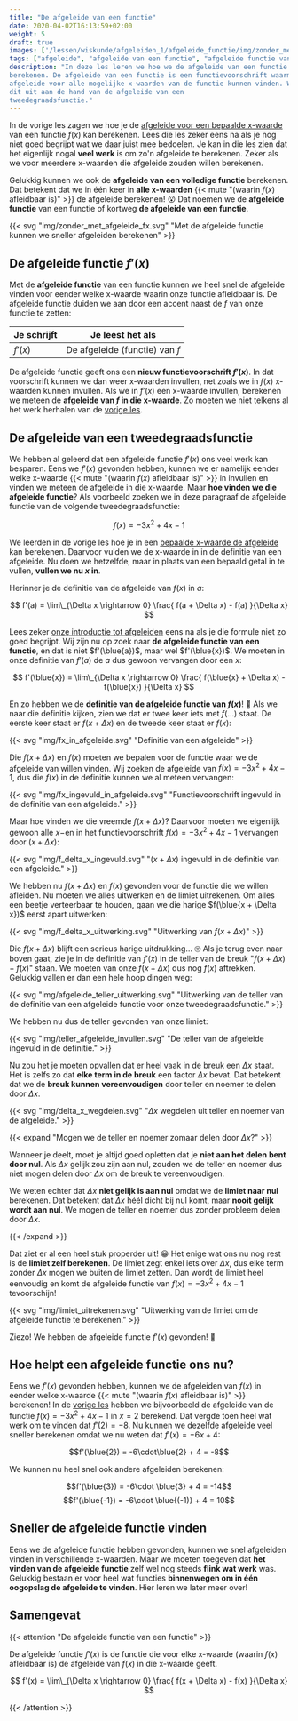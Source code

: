 ```yaml
---
title: "De afgeleide van een functie"
date: 2020-04-02T16:13:59+02:00
weight: 5
draft: true
images: ['/lessen/wiskunde/afgeleiden_1/afgeleide_functie/img/zonder_met_afgeleide_fx.png', '/lessen/wiskunde/afgeleiden_1/afgeleide_functie/img/fx_ingevuld_in_afgeleide.png', '/lessen/wiskunde/afgeleiden_1/afgeleide_functie/img/f_delta_x_ingevuld.png', '/lessen/wiskunde/afgeleiden_1/afgeleide_functie/img/f_delta_x_uitwerking.png', '/lessen/wiskunde/afgeleiden_1/afgeleide_functie/img/afgeleide_teller_uitwerking.png', '/lessen/wiskunde/afgeleiden_1/afgeleide_functie/img/teller_afgeleide_invullen.png', '/lessen/wiskunde/afgeleiden_1/afgeleide_functie/img/delta_x_wegdelen.png', '/lessen/wiskunde/afgeleiden_1/afgeleide_functie/img/limiet_uitrekenen.png']
tags: ["afgeleide", "afgeleide van een functie", "afgeleide functie van een functie", "afgeleide van een tweedegraadsfunctie" ]
description: "In deze les leren we hoe we de afgeleide van een functie kunnen
berekenen. De afgeleide van een functie is een functievoorschrift waarmee we de
afgeleide voor alle mogelijke x-waarden van de functie kunnen vinden. We leggen
dit uit aan de hand van de afgeleide van een
tweedegraadsfunctie."
---
```


In de vorige les zagen we hoe je de [afgeleide voor een bepaalde
x-waarde](../in_een_punt) van een functie $f(x)$ kan berekenen. Lees die les
zeker eens na als je nog niet goed begrijpt wat we daar juist mee bedoelen.  Je
kan in die les zien dat het eigenlijk nogal **veel werk** is om zo'n afgeleide
te berekenen. Zeker als we voor meerdere x-waarden die afgeleide zouden willen
berekenen.

Gelukkig kunnen we ook de **afgeleide van een volledige functie** berekenen.
Dat betekent dat we in één keer in **alle x-waarden**
{{< mute "(waarin $f(x)$ afleidbaar is)" >}} de afgeleide berekenen!
😮 Dat noemen we de **afgeleide functie** van een functie of kortweg **de afgeleide van een functie**.

{{< svg "img/zonder_met_afgeleide_fx.svg" "Met de afgeleide functie kunnen we sneller afgeleiden berekenen" >}}

## De afgeleide functie $f'(x)$

Met de **afgeleide functie** van een functie kunnen we heel snel de afgeleide
vinden voor eender welke x-waarde waarin onze functie afleidbaar is. De afgeleide
functie duiden we aan door een accent naast de $f$ van onze functie te zetten: 

| Je schrijft | Je leest het als               |
|-------------|--------------------------------|
| $f'(x)$     | De afgeleide (functie) van $f$ |

De afgeleide functie geeft ons een **nieuw functievoorschrift $f'(x)$**. In dat
voorschrift kunnen we dan weer x-waarden invullen, net zoals we in $f(x)$
x-waarden kunnen invullen. Als we in $f'(x)$ een x-waarde invullen, berekenen
we meteen de **afgeleide van $f$ in die x-waarde**. Zo moeten we niet telkens
al het werk herhalen van de [vorige les](../in_een_punt).

## De afgeleide van een tweedegraadsfunctie

We hebben al geleerd dat een afgeleide functie $f'(x)$ ons veel werk kan
besparen. Eens we $f'(x)$ gevonden hebben, kunnen we er namelijk eender welke
x-waarde {{< mute "(waarin $f(x)$ afleidbaar is)" >}} in invullen en vinden we
meteen de afgeleide in die x-waarde. Maar **hoe vinden we die afgeleide
functie**? Als voorbeeld zoeken we in deze paragraaf de afgeleide functie van
de volgende tweedegraadsfunctie:

$$f(x) = -3x^2 + 4x - 1$$

We leerden in de vorige les hoe je in een [bepaalde x-waarde de
afgeleide](../in_een_punt) kan berekenen. Daarvoor vulden we de x-waarde in in
de definitie van een afgeleide. Nu doen we hetzelfde, maar in plaats van een
bepaald getal in te vullen, **vullen we nu $x$ in**.

Herinner je de definitie van de afgeleide van $f(x)$ in $a$:

$$ f'(a) = \lim\_{\Delta x \rightarrow 0} \frac{ f(a + \Delta x) - f(a) }{\Delta x} $$

Lees zeker [onze introductie tot afgeleiden](../intro) eens na als je die
formule niet zo goed begrijpt. Wij zijn nu op zoek naar **de afgeleide functie
van een functie**, en dat is niet $f'(\blue{a})$, maar wel $f'(\blue{x})$. We
moeten in onze definitie van $f'(a)$ de $a$ dus gewoon vervangen door een $x$:

$$ f'(\blue{x}) = \lim\_{\Delta x \rightarrow 0} \frac{ f(\blue{x} + \Delta x) - f(\blue{x}) }{\Delta x} $$

En zo hebben we de **definitie van de afgeleide functie van $f(x)$**!
🙌 Als we naar die definitie kijken, zien we dat er twee keer iets
met $f(\ldots)$ staat. De eerste keer staat er $f(x + \Delta x)$ en de tweede
keer staat er $f(x)$:

{{< svg "img/fx_in_afgeleide.svg"  "Definitie van een afgeleide" >}}

Die $f(x + \Delta x)$ en $f(x)$ moeten we bepalen voor de functie waar we de
afgeleide van willen vinden. Wij zoeken de afgeleide van $f(x) = -3x^2 + 4x -
1$, dus die $f(x)$ in de definitie kunnen we al meteen vervangen:

{{< svg "img/fx_ingevuld_in_afgeleide.svg" "Functievoorschrift ingevuld in de definitie van een afgeleide." >}}

Maar hoe vinden we die vreemde $f(x + \Delta x)$? Daarvoor moeten we
eigenlijk gewoon alle $x-$en in het functievoorschrift $f(x) = -3x^2 + 4x - 1$
vervangen door $(x + \Delta x)$:

{{< svg "img/f_delta_x_ingevuld.svg" "$(x + \Delta x)$ ingevuld in de definitie van een afgeleide." >}}

We hebben nu $f(x + \Delta x)$ en $f(x)$ gevonden voor de functie die we willen
afleiden. Nu moeten we alles uitwerken en de limiet uitrekenen. Om alles een
beetje verteerbaar te houden, gaan we die harige $f(\blue{x + \Delta x})$ eerst
apart uitwerken:

{{< svg "img/f_delta_x_uitwerking.svg" "Uitwerking van $f(x + \Delta x)$" >}}

Die $f(x + \Delta x)$ blijft een serieus harige uitdrukking... 🙄
Als je terug even naar boven gaat, zie je in de definitie van $f'(x)$ in de
teller van de breuk "$f(x + \Delta x) - f(x)$" staan. We moeten van onze $f(x +
\Delta x)$ dus nog $f(x)$ aftrekken. Gelukkig vallen er dan een hele hoop
dingen weg:

{{< svg "img/afgeleide_teller_uitwerking.svg" "Uitwerking van de teller van de definitie van een afgeleide functie voor onze tweedegraadsfunctie." >}}

We hebben nu dus de teller gevonden van onze limiet:

{{< svg "img/teller_afgeleide_invullen.svg" "De teller van de afgeleide ingevuld in de definitie." >}}

Nu zou het je moeten opvallen dat er heel vaak in de breuk een $\Delta x$
staat. Het is zelfs zo dat **elke term in de breuk** een factor $\Delta x$
bevat. Dat betekent dat we de **breuk kunnen vereenvoudigen** door teller en
noemer te delen door $\Delta x$.

{{< svg "img/delta_x_wegdelen.svg" "$\Delta x$ wegdelen uit teller en noemer van de afgeleide." >}}

{{< expand "Mogen we de teller en noemer zomaar delen door $\Delta x$?" >}}

Wanneer je deelt, moet je altijd goed opletten dat je **niet aan het delen bent
door nul**. Als $\Delta x$ gelijk zou zijn aan nul, zouden we de teller en
noemer dus niet mogen delen door $\Delta x$ om de breuk te vereenvoudigen.

We weten echter dat $\Delta x$ **niet gelijk is aan nul** omdat we de **limiet
naar nul** berekenen. Dat betekent dat $\Delta x$ héél dicht bij nul komt, maar
**nooit gelijk wordt aan nul**. We mogen de teller en noemer dus zonder
probleem delen door $\Delta x$.

{{< /expand >}}

Dat ziet er al een heel stuk properder uit! 😀 Het enige wat ons nu nog
rest is de **limiet zelf berekenen**. De limiet zegt enkel iets over $\Delta
x$, dus elke term zonder $\Delta x$ mogen we buiten de limiet zetten. Dan wordt
de limiet heel eenvoudig en komt de afgeleide functie van $f(x) = -3x^2 + 4x -
1$ tevoorschijn!

{{< svg "img/limiet_uitrekenen.svg" "Uitwerking van de limiet om de afgeleide functie te berekenen." >}}

Ziezo! We hebben de afgeleide functie $f'(x)$ gevonden! 💪

## Hoe helpt een afgeleide functie ons nu?

Eens we $f'(x)$ gevonden hebben, kunnen we de afgeleiden van $f(x)$ in eender
welke x-waarde {{< mute "(waarin $f(x)$ afleidbaar is)" >}} berekenen! In de
[vorige les](../in_een_punt) hebben we bijvoorbeeld de afgeleide van de functie
$f(x) = -3x^2 + 4x -1$ in $x=2$ berekend. Dat vergde toen heel wat werk om te
vinden dat $f'(2)=-8$. Nu kunnen we dezelfde afgeleide veel sneller berekenen
omdat we nu weten dat $f'(x) = -6x + 4$:

$$f'(\blue{2}) = -6\cdot\blue{2} + 4 = -8$$

We kunnen nu heel snel ook andere afgeleiden berekenen:

$$f'(\blue{3}) = -6\cdot \blue{3} + 4 = -14$$
$$f'(\blue{-1}) = -6\cdot \blue{(-1)} + 4 = 10$$

## Sneller de afgeleide functie vinden

Eens we de afgeleide functie hebben gevonden, kunnen we snel afgeleiden
vinden in verschillende x-waarden. Maar we moeten toegeven dat **het vinden van
de afgeleide functie** zelf wel nog steeds **flink wat werk** was. Gelukkig
bestaan er voor heel wat functies **binnenwegen om in één oogopslag de
afgeleide te vinden**. Hier leren we later meer over!

## Samengevat

{{< attention "De afgeleide functie van een functie" >}}

De afgeleide functie $f'(x)$ is de functie die voor elke x-waarde (waarin
$f(x)$ afleidbaar is) de afgeleide van $f(x)$ in die x-waarde geeft.

$$ f'(x) = \lim\_{\Delta x \rightarrow 0} \frac{ f(x + \Delta x) - f(x) }{\Delta x} $$

{{< /attention >}}
